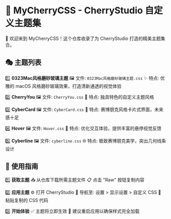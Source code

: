 # 🎨 MyCherryCSS - CherryStudio 自定义主题集

📖 欢迎来到 MyCherryCSS！这个仓库收录了为 CherryStudio 打造的精美主题集合。

## 🎭 主题列表

1️⃣ **0323Mac风格磨砂玻璃主题** 
🖼️ 文件: `0323Mac风格磨砂玻璃主题.css`
✨ 特点: 优雅的 macOS 风格磨砂玻璃效果，打造清新通透的视觉体验

2️⃣ **CherryYou**
🖼️ 文件: `CherryYou.css`
🌟 特点: 独具特色的自定义主题风格

3️⃣ **CyberCard**
🖼️ 文件: `CyberCard.css`
🎴 特点: 赛博朋克风格卡片式界面，未来感十足

4️⃣ **Hover**
🖼️ 文件: `Hover.css`
💫 特点: 优化交互体验，提供丰富的悬停视觉反馈

5️⃣ **Cyberline**
🖼️ 文件: `cyberline.css`
🌐 特点: 极致赛博朋克美学，突出几何线条设计

## 🚀 使用指南

1️⃣ **获取主题**
📥 从仓库下载所需主题文件
📋 点击 "Raw" 按钮复制内容

2️⃣ **应用主题**
⚙️ 打开 CherryStudio
🔧 导航至: 设置 > 显示设置 > 自定义 CSS
📝 粘贴复制的 CSS 代码

3️⃣ **开始体验**
✅ 主题将立即生效
🔄 建议重启应用以确保样式完全加载
